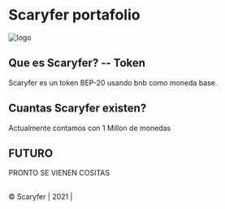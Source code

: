 Scaryfer portafolio
==========================

![logo](https://i.ibb.co/7SBvJDL/coin-6-modified-1.png)


## Que es Scaryfer? -- Token
Scaryfer es un token BEP-20 usando bnb como moneda base.

## Cuantas Scaryfer existen?
Actualmente contamos con 1 Millon de monedas
## FUTURO
PRONTO SE VIENEN COSITAS

##

© Scaryfer | 2021 |
